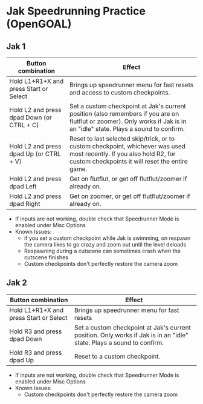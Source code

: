 # Jak Speedrunning Practice (OpenGOAL)

## Jak 1

| Button combination | Effect | 
|-|-|
| Hold L1+R1+X and press Start or Select | Brings up speedrunner menu for fast resets and access to custom checkpoints. |
| Hold L2 and press dpad Down (or CTRL + C) | Set a custom checkpoint at Jak's current position (also remembers if you are on flutflut or zoomer). Only works if Jak is in an "idle" state. Plays a sound to confirm. |
| Hold L2 and press dpad Up (or CTRL + V) | Reset to last selected skip/trick, or to custom checkpoint, whichever was used most recently. If you also hold R2, for custom checkpoints it will reset the entire game. |
| Hold L2 and press dpad Left | Get on flutflut, or get off flutflut/zoomer if already on. |
| Hold L2 and press dpad Right | Get on zoomer, or get off flutflut/zoomer if already on. |

- If inputs are not working, double check that Speedrunner Mode is enabled under Misc Options
- Known Issues: 
  - if you set a custom checkpoint while Jak is swimming, on respawn the camera likes to go crazy and zoom out until the level deloads
  - Respawning during a cutscene can sometimes crash when the cutscene finishes
  - Custom checkpoints don't perfectly restore the camera zoom

## Jak 2

| Button combination | Effect | 
|-|-|
| Hold L1+R1+X and press Start or Select | Brings up speedrunner menu for fast resets |
| Hold R3 and press dpad Down | Set a custom checkpoint at Jak's current position. Only works if Jak is in an "idle" state. Plays a sound to confirm. |
| Hold R3 and press dpad Up | Reset to a custom checkpoint. |

- If inputs are not working, double check that Speedrunner Mode is enabled under Misc Options
- Known Issues: 
  - Custom checkpoints don't perfectly restore the camera zoom
